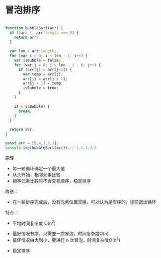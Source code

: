 # 冒泡排序

```javascript

function bubbleSort(arr) {
  if (!arr || arr.length === 0) {
    return arr;
  }
  
  var len = arr.length;
  for (var i = 0; i < len - 1; i++) {
    var isBubble = false;
    for (var j = 0; j < len - 1 - i; j++) {
      if (arr[j] > arr[j+1]) {
        var temp = arr[j];
        arr[j] = arr[j + 1];
        arr[j + 1] = temp;
        isBubule = true;
      }
    }
    
    if (!isBubble) {
      break;
    }
  }
   
  return arr;
}

const arr = [5,4,3,2,1];
console.log(bubbleSort(arr));// 1,2,3,4,5

```
原理
* 每一轮循环确定一个最大值
* 从头开始，相邻元素比较
* 相等元素比较时不会交互顺序，稳定排序

改进：
* 在一轮排序完成后，没有元素位置交换，可以认为是有序的，提前退出循环

特点：
* 平均时间复杂度 O(n<sup>2</sup>)
- 最好情况有序，只需要一次冒泡，时间复杂度O(n)
- 最坏情况由大到小，要进行 n 次冒泡，时间复杂度O(n<sup>2</sup>)
* 稳定排序
